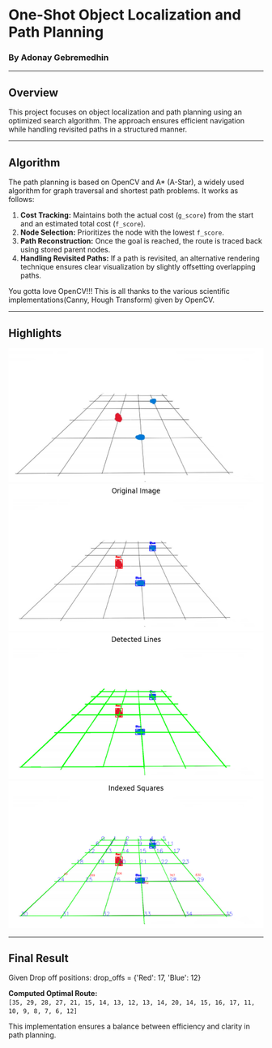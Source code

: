 # One-Shot Object Localization and Path Planning

### By Adonay Gebremedhin

---

## Overview
This project focuses on object localization and path planning using an optimized search algorithm. The approach ensures efficient navigation while handling revisited paths in a structured manner.

---

## Algorithm
The path planning is based on OpenCV and A* (A-Star), a widely used algorithm for graph traversal and shortest path problems. It works as follows:

1. **Cost Tracking:** Maintains both the actual cost (`g_score`) from the start and an estimated total cost (`f_score`).
2. **Node Selection:** Prioritizes the node with the lowest `f_score`.
3. **Path Reconstruction:** Once the goal is reached, the route is traced back using stored parent nodes.
4. **Handling Revisited Paths:** If a path is revisited, an alternative rendering technique ensures clear visualization by slightly offsetting overlapping paths.

You gotta love OpenCV!!! This is all thanks to the various scientific implementations(Canny, Hough Transform) given by OpenCV.

---

## Highlights

![Processing Step 1](images/0.jpg)
![Processing Step 2](images/1.png)
![Processing Step 3](images/2.png)
![Final Visualization](images/3.png)

---

## Final Result
Given Drop off positions: drop_offs = {'Red': 17, 'Blue': 12}

**Computed Optimal Route:**  
`[35, 29, 28, 27, 21, 15, 14, 13, 12, 13, 14, 20, 14, 15, 16, 17, 11, 10, 9, 8, 7, 6, 12]`

This implementation ensures a balance between efficiency and clarity in path planning.
